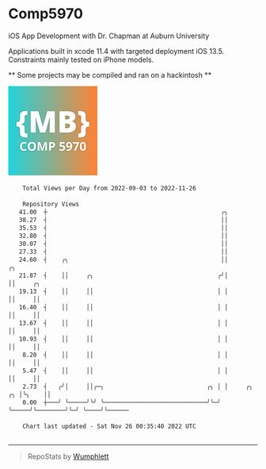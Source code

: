 # Comp5970
iOS App Development with Dr. Chapman at Auburn University

Applications built in xcode 11.4 with targeted deployment iOS 13.5.
Constraints mainly tested on iPhone models.

** Some projects may be compiled and ran on a hackintosh **

![App Icon](https://github.com/MatthewBentz/Comp5970/blob/master/Assignment1a-mlb0119/Assignment1a-mlb0119/Assets.xcassets/AppIcon.appiconset/180.png)

```
    Total Views per Day from 2022-09-03 to 2022-11-26

    Repository Views
   41.00  ┼                                                 ╭╮
   38.27  ┤                                                 ││
   35.53  ┤                                                 ││
   32.80  ┤                                                 ││
   30.07  ┤                                                 ││
   27.33  ┤                                                 ││
   24.60  ┤    ╭╮                                           ││                  ╭╮
   21.87  ┤    ││     ╭╮                                   ╭╯│                  ││     ╭╮
   19.13  ┤    ││     ││                                   │ │                  ││     ││
   16.40  ┤    ││     ││                                   │ │                  ││     ││
   13.67  ┤    ││     ││                                   │ │                  ││     ││
   10.93  ┤    ││     ││                                   │ │                  ││     ││
    8.20  ┤    ││     ││                                   │ │                  ││     ││
    5.47  ┤    ││     ││                                   │ │                  ││     ││
    2.73  ┤   ╭╯│     ││╭─╮                             ╭╮ │ │     ╭╮        ╭╮ │╰╮    ││
    0.00  ┼───╯ ╰─────╯╰╯ ╰─────────────────────────────╯╰─╯ ╰─────╯╰────────╯╰─╯ ╰────╯╰──────

    Chart last updated - Sat Nov 26 00:35:40 2022 UTC
    
```

---

> RepoStats by [Wumphlett](https://github.com/Wumphlett)
